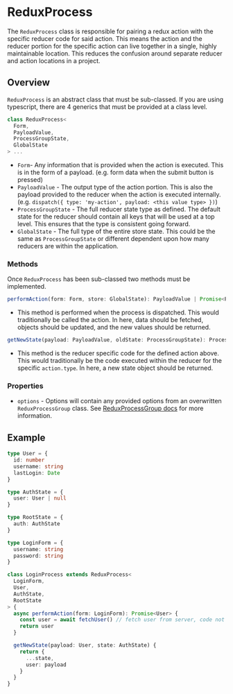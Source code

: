 # ReduxProcess
The `ReduxProcess` class is responsible for pairing a redux action with the specific reducer code for said action. This means the action and the reducer portion for the specific action can live together in a single, highly maintainable location. This reduces the confusion around separate reducer and action locations in a project.

## Overview

`ReduxProcess` is an abstract class that must be sub-classed. If you are using typescript, there are 4 generics that must be provided at a class level.

```typescript
class ReduxProcess<
  Form,
  PayloadValue,
  ProcessGroupState,
  GlobalState
> ...
```

* `Form`- Any information that is provided when the action is executed. This is in the form of a payload. (e.g. form data when the submit button is pressed)
* `PayloadValue` - The output type of the action portion. This is also the payload provided to the reducer when the action is executed internally. (e.g. `dispatch({ type: 'my-action', payload: <this value type> })`)
* `ProcessGroupState` - The full reducer state type as defined. The default state for the reducer should contain all keys that will be used at a top level. This ensures that the type is consistent going forward.
* `GlobalState` - The full type of the entire store state. This could be the same as `ProcessGroupState` or different dependent upon how many reducers are within the application.

### Methods

Once `ReduxProcess` has been sub-classed two methods must be implemented.
```typescript
performAction(form: Form, store: GlobalState): PayloadValue | Promise<PayloadValue>
```
 * This method is performed when the process is dispatched. This would traditionally be called the action. In here, data should be fetched, objects should be updated, and the new values should be returned.

```typescript
getNewState(payload: PayloadValue, oldState: ProcessGroupState): ProcessGroupState
```
* This method is the reducer specific code for the defined action above. This would traditionally be the code executed within the reducer for the specific `action.type`. In here, a new state object should be returned.

### Properties
* `options` - Options will contain any provided options from an overwritten `ReduxProcessGroup` class. See [ReduxProcessGroup docs](https://github.com/Olencki-Development/redux-process/blob/main/docs/ReduxProcessGroup.md#advanced) for more information.

## Example
```typescript
type User = {
  id: number
  username: string
  lastLogin: Date
}

type AuthState = {
  user: User | null
}

type RootState = {
  auth: AuthState
}

type LoginForm = {
  username: string
  password: string
}

class LoginProcess extends ReduxProcess<
  LoginForm,
  User,
  AuthState,
  RootState
> {
  async performAction(form: LoginForm): Promise<User> {
    const user = await fetchUser() // fetch user from server, code not implemented for the example
    return user
  }

  getNewState(payload: User, state: AuthState) {
    return {
      ...state,
      user: payload
    }
  }
}
```
